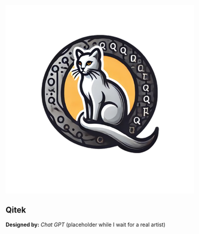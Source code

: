 ![qitek](./qitek.png)

## Qitek

**Designed by:** *Chat GPT* (placeholder while I wait for a real artist)
